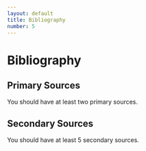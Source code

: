 ```yaml
---
layout: default
title: Bibliography
number: 5
---
```


# Bibliography

## Primary Sources

You should have at least two primary sources.

## Secondary Sources

You should have at least 5 secondary sources.